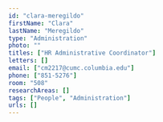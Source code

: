 ```yaml
---
id: "clara-meregildo"
firstName: "Clara"
lastName: "Meregildo"
type: "Administration"
photo: ""
titles: ["HR Administrative Coordinator"]
letters: []
email: ["cm2217@cumc.columbia.edu"]
phone: ["851-5276"]
room: "508"
researchAreas: []
tags: ["People", "Administration"]
urls: []
---
```

